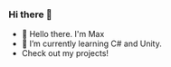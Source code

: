 ### Hi there 👋

- 🔭 Hello there. I'm Max
- 🌱 I’m currently learning C# and Unity.
- Check out my projects!
